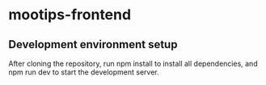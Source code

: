 # mootips-frontend

## Development environment setup

After cloning the repository, run npm install to install all dependencies, and npm run dev to start the development server.
